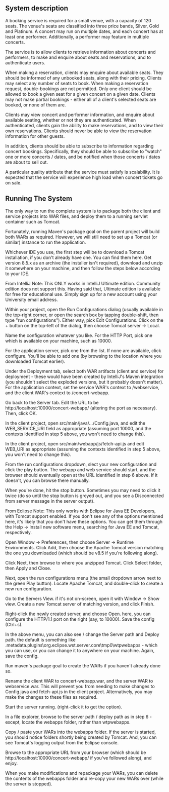 ## System description
A booking service is required for a small venue, with a capacity of 120 seats. The venue's seats are classified into three price bands, Silver, Gold and Platinum. A concert may run on multiple dates, and each concert has at least one performer. Additionally, a performer may feature in multiple concerts.

The service is to allow clients to retrieve information about concerts and performers, to make and enquire about seats and reservations, and to authenticate users.

When making a reservation, clients may enquire about available seats. They should be informed of any unbooked seats, along with their pricing. Clients may select any number of seats to book. When making a reservation request, double-bookings are not permitted. Only one client should be allowed to book a given seat for a given concert on a given date. Clients may not make partial bookings - either all of a client's selected seats are booked, or none of them are.

Clients may view concert and performer information, and enquire about available seating, whether or not they are authenticated. When authenticated, clients gain the ability to make reservations, and to view their own reservations. Clients should never be able to view the reservation information for other guests.

In addition, clients should be able to subscribe to information regarding concert bookings. Specifically, they should be able to subscribe to "watch" one or more concerts / dates, and be notified when those concerts / dates are about to sell out.

A particular quality attribute that the service must satisfy is scalability. It is expected that the service will experience high load when concert tickets go on sale.

## Running The System
The only way to run the complete system is to package both the client and service projects into WAR files, and deploy them to a running servlet container such as Tomcat.

Fortunately, running Maven's package goal on the parent project will build both WARs as required. However, we will still need to set up a Tomcat (or similar) instance to run the application.

Whichever IDE you use, the first step will be to download a Tomcat installation, if you don't already have one. You can find them here. Get version 8.5.x as an archive (the installer isn't required), download and unzip it somewhere on your machine, and then follow the steps below according to your IDE.

From IntelliJ
Note: This ONLY works in IntelliJ Ultimate edition. Community edition does not support this. Having said that, Ultimate edition is available for free for educational use. Simply sign up for a new account using your University email address.

Within your project, open the Run Configurations dialog (usually available in the top-right corner, or open the search box by tapping double-shift, then type "run configurations"). Either way, pick Edit Configurations. Click on the + button on the top-left of the dialog, then choose Tomcat server → Local.

Name the configuration whatever you like. For the HTTP Port, pick one which is available on your machine, such as 10000.

For the application server, pick one from the list. If none are available, click configure. You'll be able to add one (by browsing to the location where you downloaded Tomcat earlier).

Under the Deployment tab, select both WAR artifacts (client and service) for deployment - these would have been created by IntelliJ's Maven integration (you shouldn't select the exploded versions, but it probably doesn't matter). For the application context, set the service WAR's context to /webservice, and the client WAR's context to /concert-webapp.

Go back to the Server tab. Edit the URL to be http://localhost:10000/concert-webapp/ (altering the port as necessary). Then, click OK.

In the client project, open src/main/java/.../Config.java, and edit the WEB_SERVICE_URI field as appropriate (assuming port 10000, and the contexts identified in step 5 above, you won't need to change this).

In the client project, open src/main/webapp/js/fetch-api.js and edit WEB_URI as appropriate (assuming the contexts identified in step 5 above, you won't need to change this).

From the run configurations dropdown, slect your new configuration and click the play button. The webapp and web service should start, and the browser should eventually open at the URL identified in step 6 above. If it doesn't, you can browse there manually.

When you're done, hit the stop button. Sometimes you may need to click it twice (do so until the stop button is greyed out, and you see a Disconnected from server message in the server output).



From Eclipse
Note: This only works with Eclipse for Java EE Developers, with Tomcat support enabled. If you don't see any of the options mentioned here, it's likely that you don't have these options. You can get them through the Help → Install new software menu, searching for Java EE and Tomcat, respectively.

Open Window → Preferences, then choose Server → Runtime Environments. Click Add, then choose the Apache Tomcat version matching the one you downloaded (which should be v8.5 if you're following along).

Click Next, then browse to where you unzipped Tomcat. Click Select folder, then Apply and Close.

Next, open the run configurations menu (the small dropdown arrow next to the green Play button). Locate Apache Tomcat, and double-click to create a new run configuration.

Go to the Servers View. if it's not on-screen, open it with Window → Show view. Create a new Tomcat server of matching version, and click Finish.

Right-click the newly created server, and choose Open. here, you can configure the HTTP/1.1 port on the right (say, to 10000). Save the config (Ctrl+s).

In the above menu, you can also see / change the Server path and Deploy path. the default is something like .metadata\.plugins\org.eclipse.wst.server.core\tmp0\wtpwebapps - which you can use, or you can change it to anywhere on your machine. Again, save the config.

Run maven's package goal to create the WARs if you haven't already done so.

Rename the client WAR to concert-webapp.war, and the server WAR to webservice.war. This will prevent you from needing to make changes to Config.java and fetch-api.js in the client project. Alternatively, you may make the changes to these files as required.

Start the server running. (right-click it to get the option).

In a file explorer, browse to the server path / deploy path as in step 6 - except, locate the webapps folder, rather than wtpwebapps.

Copy / paste your WARs into the webapps folder. If the server is started, you should notice folders shortly being created by Tomcat. And, you can see Tomcat's logging output from the Eclipse console.

Browse to the appropriate URL from your browser (which should be http://localhost:10000/concert-webapp/ if you've followed along), and enjoy.

When you make modifications and repackage your WARs, you can delete the contents of the webapps folder and re-copy your new WARs over (while the server is stopped).
